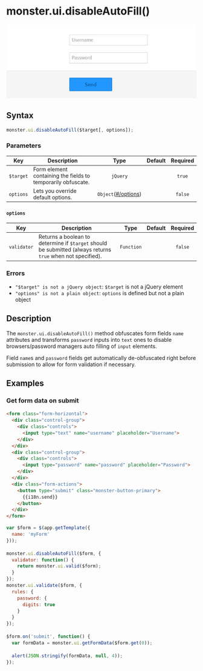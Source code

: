 # monster.ui.disableAutoFill()

![](./images/disableAutoFill.gif)

## Syntax
```javascript
monster.ui.disableAutoFill($target[, options]);
```

### Parameters
Key | Description | Type | Default | Required
:-: | --- | :-: | :-: | :-:
`$target` | Form element containing the fields to temporarily obfuscate. | `jQuery` | | `true`
`options` | Lets you override default options. | `Object`([#/options](#options)) | | `false`

#### `options`
Key | Description | Type | Default | Required
:-: | --- | :-: | :-: | :-:
`validator` | Returns a boolean to determine if `$target` should be submitted (always returns `true` when not specified). | `Function` | | `false`

### Errors

* `"$target" is not a jQuery object`: `$target` is not a jQuery element
* `"options" is not a plain object`: `options` is defined but not a plain object

## Description
The `monster.ui.disableAutoFill()` method obfuscates form fields `name` attributes and transforms `password` inputs into `text` ones to disable browsers/password managers auto filling of `input` elements.

Field `name`s and `password` fields get automatically de-obfuscated right before submission to allow for form validation if necessary.

## Examples

### Get form data on submit
```html
<form class="form-horizontal">
  <div class="control-group">
    <div class="controls">
      <input type="text" name="username" placeholder="Username">
    </div>
  </div>
  <div class="control-group">
    <div class="controls">
      <input type="password" name="password" placeholder="Password">
    </div>
  </div>
  <div class="form-actions">
    <button type="submit" class="monster-button-primary">
      {{i18n.send}}
    </button>
  </div>
</form>
```
```javascript
var $form = $(app.getTemplate({
  name: 'myForm'
}));

monster.ui.disableAutoFill($form, {
  validator: function() {
    return monster.ui.valid($form);
  }
});
monster.ui.validate($form, {
  rules: {
    password: {
      digits: true
    }
  }
});

$form.on('submit', function() {
  var formData = monster.ui.getFormData($form.get(0));

  alert(JSON.stringify(formData, null, 4));
});
```
